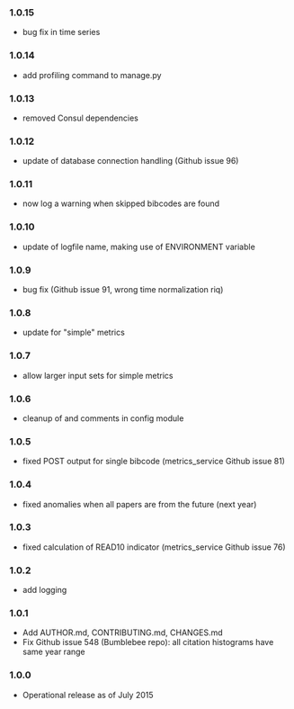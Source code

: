 ### 1.0.15

* bug fix in time series

### 1.0.14

* add profiling command to manage.py

### 1.0.13

* removed Consul dependencies

### 1.0.12

* update of database connection handling (Github issue 96)

### 1.0.11

* now log a warning when skipped bibcodes are found

### 1.0.10

* update of logfile name, making use of ENVIRONMENT variable

### 1.0.9

* bug fix (Github issue 91, wrong time normalization riq)

### 1.0.8

* update for "simple" metrics

### 1.0.7

* allow larger input sets for simple metrics

### 1.0.6

* cleanup of and comments in config module

### 1.0.5

* fixed POST output for single bibcode (metrics_service Github issue 81)

### 1.0.4

* fixed anomalies when all papers are from the future (next year)

### 1.0.3

* fixed calculation of READ10 indicator (metrics_service Github issue 76)

### 1.0.2

* add logging

### 1.0.1

* Add AUTHOR.md, CONTRIBUTING.md, CHANGES.md
* Fix Github issue 548 (Bumblebee repo): all citation histograms have same year range

### 1.0.0

* Operational release as of July 2015
